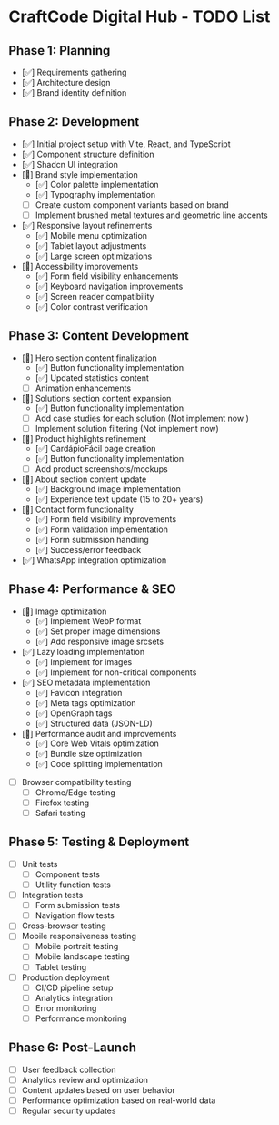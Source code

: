 # CraftCode Digital Hub - TODO List

## Phase 1: Planning
- [✅] Requirements gathering
- [✅] Architecture design
- [✅] Brand identity definition

## Phase 2: Development
- [✅] Initial project setup with Vite, React, and TypeScript
- [✅] Component structure definition
- [✅] Shadcn UI integration
- [🏃] Brand style implementation
  - [✅] Color palette implementation
  - [✅] Typography implementation
  - [ ] Create custom component variants based on brand
  - [ ] Implement brushed metal textures and geometric line accents
- [✅] Responsive layout refinements
  - [✅] Mobile menu optimization
  - [✅] Tablet layout adjustments
  - [✅] Large screen optimizations
- [🏃] Accessibility improvements
  - [✅] Form field visibility enhancements
  - [✅] Keyboard navigation improvements
  - [✅] Screen reader compatibility
  - [✅] Color contrast verification

## Phase 3: Content Development
- [🏃] Hero section content finalization
  - [✅] Button functionality implementation
  - [✅] Updated statistics content
  - [ ] Animation enhancements
- [🏃] Solutions section content expansion
  - [✅] Button functionality implementation
  - [ ] Add case studies for each solution (Not implement now )
  - [ ] Implement solution filtering (Not implement now)
- [🏃] Product highlights refinement
  - [✅] CardápioFácil page creation
  - [✅] Button functionality implementation
  - [ ] Add product screenshots/mockups
- [🏃] About section content update
  - [✅] Background image implementation
  - [✅] Experience text update (15 to 20+ years)
- [🏃] Contact form functionality
  - [✅] Form field visibility improvements
  - [✅] Form validation implementation
  - [✅] Form submission handling
  - [✅] Success/error feedback
- [✅] WhatsApp integration optimization

## Phase 4: Performance & SEO
- [🏃] Image optimization
  - [✅] Implement WebP format
  - [✅] Set proper image dimensions
  - [✅] Add responsive image srcsets
- [✅] Lazy loading implementation
  - [✅] Implement for images
  - [✅] Implement for non-critical components
- [✅] SEO metadata implementation
  - [✅] Favicon integration
  - [✅] Meta tags optimization
  - [✅] OpenGraph tags
  - [✅] Structured data (JSON-LD)
- [🏃] Performance audit and improvements
  - [✅] Core Web Vitals optimization
  - [✅] Bundle size optimization
  - [✅] Code splitting implementation
- [ ] Browser compatibility testing
  - [ ] Chrome/Edge testing
  - [ ] Firefox testing
  - [ ] Safari testing

## Phase 5: Testing & Deployment
- [ ] Unit tests
  - [ ] Component tests
  - [ ] Utility function tests
- [ ] Integration tests
  - [ ] Form submission tests
  - [ ] Navigation flow tests
- [ ] Cross-browser testing
- [ ] Mobile responsiveness testing
  - [ ] Mobile portrait testing
  - [ ] Mobile landscape testing
  - [ ] Tablet testing
- [ ] Production deployment
  - [ ] CI/CD pipeline setup
  - [ ] Analytics integration
  - [ ] Error monitoring
  - [ ] Performance monitoring

## Phase 6: Post-Launch
- [ ] User feedback collection
- [ ] Analytics review and optimization
- [ ] Content updates based on user behavior
- [ ] Performance optimization based on real-world data
- [ ] Regular security updates
